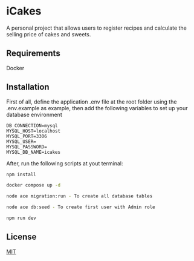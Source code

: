 # iCakes

A personal project that allows users to register recipes and calculate the selling price of cakes and sweets.

## Requirements
Docker
## Installation

First of all, define the application  .env file at the root folder using the .env.example as example, then add the following variables to set up your database environment

```
DB_CONNECTION=mysql
MYSQL_HOST=localhost
MYSQL_PORT=3306
MYSQL_USER=
MYSQL_PASSWORD=
MYSQL_DB_NAME=icakes
```
After, run the following scripts at yout terminal:
```Bash
npm install

docker compose up -d 

node ace migration:run - To create all database tables

node ace db:seed - To create first user with Admin role

npm run dev
```

## License
[MIT](https://choosealicense.com/licenses/mit/)
